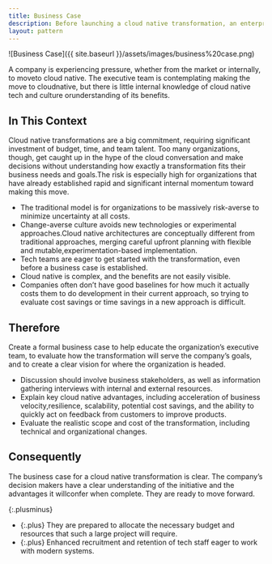 ```yaml
---
title: Business Case
description: Before launching a cloud native transformation, an enterprise’s leadership must makesure the initiative is needed and that the benefits will justify the investment
layout: pattern
---
```


![Business Case]({{ site.baseurl }}/assets/images/business%20case.png)

A company is experiencing pressure, whether from the market or internally, to moveto cloud native. The executive team is contemplating making the move to cloudnative, but there is little internal knowledge of cloud native tech and culture orunderstanding of its benefits.

## In This Context

Cloud native transformations are a big commitment, requiring significant investment of budget, time, and team talent. Too many organizations, though, get caught up in the hype of the cloud conversation and make decisions without understanding how exactly a transformation fits their business needs and goals.The risk is especially high for organizations that have already established rapid and significant internal momentum toward making this move.

- The traditional model is for organizations to be massively risk-averse to minimize uncertainty at all costs.
- Change-averse culture avoids new technologies or experimental approaches.Cloud native architectures are conceptually different from traditional approaches, merging careful upfront planning with flexible and mutable,experimentation-based implementation.
- Tech teams are eager to get started with the transformation, even before a business case is established.
- Cloud native is complex, and the benefits are not easily visible.
- Companies often don’t have good baselines for how much it actually costs them to do development in their current approach, so trying to evaluate cost savings or time savings in a new approach is difficult.

## Therefore

Create a formal business case to help educate the organization’s executive team, to evaluate how the transformation will serve the company’s goals, and to create a clear vision for where the organization is headed.

- Discussion should involve business stakeholders, as well as information gathering interviews with internal and external resources.
- Explain key cloud native advantages, including acceleration of business velocity,resilience, scalability, potential cost savings, and the ability to quickly act on feedback from customers to improve products.
- Evaluate the realistic scope and cost of the transformation, including technical and organizational changes.

## Consequently

The business case for a cloud native transformation is clear. The company’s decision makers have a clear understanding of the initiative and the advantages it willconfer when complete. They are ready to move forward.

{:.plusminus}
- {:.plus} They are prepared to allocate the necessary budget and resources that such a large project will require.
- {:.plus} Enhanced recruitment and retention of tech staff eager to work with modern systems.
